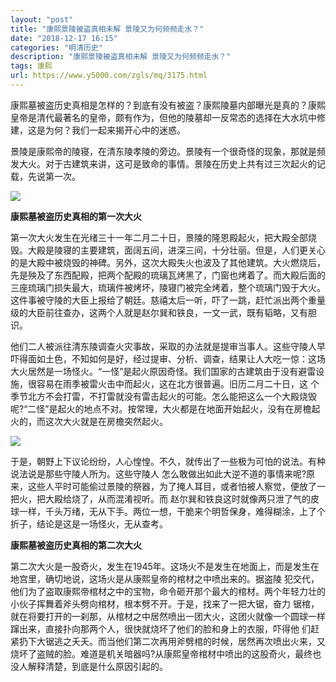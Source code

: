 ```yaml
---
layout: "post"
title: "康熙景陵被盗真相未解 景陵又为何频频走水？"
date: "2018-12-17 16:15"
categories: "明清历史"
description: "康熙景陵被盗真相未解 景陵又为何频频走水？"
tags: 康熙
url: https://www.y5000.com/zgls/mq/3175.html
---
```






康熙墓被盗历史真相是怎样的？到底有没有被盗？康熙陵墓内部曝光是真的？康熙皇帝是清代最著名的皇帝，颇有作为，但他的陵墓却一反常态的选择在大水坑中修建，这是为何？我们一起来揭开心中的迷惑。

景陵是康熙帝的陵寝，在清东陵孝陵的旁边。景陵有一个很奇怪的现象，那就是频发大火。对于古建筑来讲，这可是致命的事情。景陵在历史上共有过三次起火的记载，先说第一次。

![](https://img.y5000.com/uploads/allimg/160920/6-160920112J1b3.jpg)

**康熙墓被盗历史真相的第一次大火**

第一次大火发生在光绪三十一年二月二十日，景陵的隆恩殿起火，把大殿全部烧毁。大殿是陵寝的主要建筑，面阔五间，进深三间，十分壮丽。但是，人们更关心
的是大殿中被烧毁的神碑。另外，这次大殿失火也波及了其他建筑。大火燃烧后，先是殃及了东西配殿，把两个配殿的琉璃瓦烤黑了，门窗也烤着了。而大殿后面的
三座琉璃门损失最大，琉璃件被烤坏，陵寝门被完全烤着，整个琉璃门毁于大火。这件事被守陵的大臣上报给了朝廷。慈禧太后一听，吓了一跳，赶忙派出两个重量
级的大臣前往查办，这两个人就是赵尔巽和铁良，一文一武，既有韬略，又有胆识。

他们二人被派往清东陵调查火灾事故，采取的办法就是提审当事人。这些守陵人早吓得面如土色，不知如何是好，经过提审、分析、调查，结果让人大吃一惊：这场大火居然是一场怪火。“一怪”是起火原因奇怪。我们国家的古建筑由于没有避雷设施，很容易在雨季被雷火击中而起火，这在北方很普遍。旧历二月二十日，这
个季节北方不会打雷，不打雷就没有雷击起火的可能。怎么能把这么一个大殿烧毁呢?“二怪”是起火的地点不对。按常理，大火都是在地面开始起火，没有在房檐起火的，而这次大火就是在房檐突然起火。

![](https://img.y5000.com/uploads/allimg/160920/6-160920112K9648.jpg)

于是，朝野上下议论纷纷，人心惶惶。不久，就传出了一些极为可怕的说法。有种说法说是那些守陵人所为。这些守陵人
怎么敢做出如此大逆不道的事情来呢?原来，这些人平时可能偷过景陵的祭器，为了掩人耳目，或者怕被人察觉，便放了一把火，把大殿给烧了，从而混淆视听。而
赵尔巽和铁良这时就像两只泄了气的皮球一样，千头万绪，无从下手。两位一想，干脆来个明哲保身，难得糊涂，上了个折子，结论是这是一场怪火，无从查考。

**康熙墓被盗历史真相的第二次大火**

第二次大火是一股奇火，发生在1945年。这场火不是发生在地面上，而是发生在地宫里，确切地说，这场火是从康熙皇帝的棺材之中喷出来的。据盗陵
犯交代，他们为了盗取康熙帝棺材之中的宝物，命令砸开那个最大的棺材。两个年轻力壮的小伙子挥舞着斧头劈向棺材，根本劈不开。于是，找来了一把大锯，奋力
锯棺，就在将要打开的一刹那，从棺材之中居然喷出一团大火，这团火就像一个圆球一样蹿出来，直接扑向那两个人，很快就烧坏了他们的脸和身上的衣服，吓得他
们赶紧扔下大锯逃之夭夭。而当他们第二次再用斧劈棺的时候，居然再次喷出火来，又烧坏了盗贼的脸。难道是机关暗器吗?从康熙皇帝棺材中喷出的这股奇火，最终也没人解释清楚，到底是什么原因引起的。
